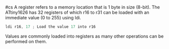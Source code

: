 #cs
A register refers to a memory location that is 1 byte in size (8-bit). The ATtiny1626 has 32 registers of which r16 to r31 can be loaded with an immediate value (0 to 255) using ldi.
```c
ldi r16, 17 ; Load the value 17 into r16
```
Values are commonly loaded into registers as many other operations can be performed on them.
